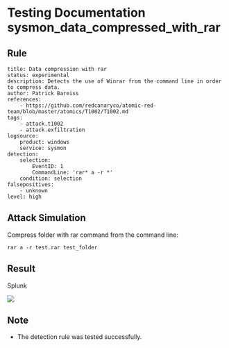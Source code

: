 # Testing Documentation sysmon_data_compressed_with_rar

## Rule
```
title: Data compression with rar 
status: experimental
description: Detects the use of Winrar from the command line in order to compress data.
author: Patrick Bareiss
references:
    - https://github.com/redcanaryco/atomic-red-team/blob/master/atomics/T1002/T1002.md
tags:
    - attack.t1002
    - attack.exfiltration
logsource:
    product: windows
    service: sysmon
detection:
    selection:
        EventID: 1
        CommandLine: 'rar* a -r *'
    condition: selection
falsepositives:
    - unknown
level: high

```

## Attack Simulation
Compress folder with rar command from the command line:
```
rar a -r test.rar test_folder
```

## Result

Splunk

![](https://github.com/P4T12ICK/Sigma-Rule-Repository/blob/master/detection-rules/T1002/sysmon_data_compressed_with_rar_test.png)

## Note
- The detection rule was tested successfully.

